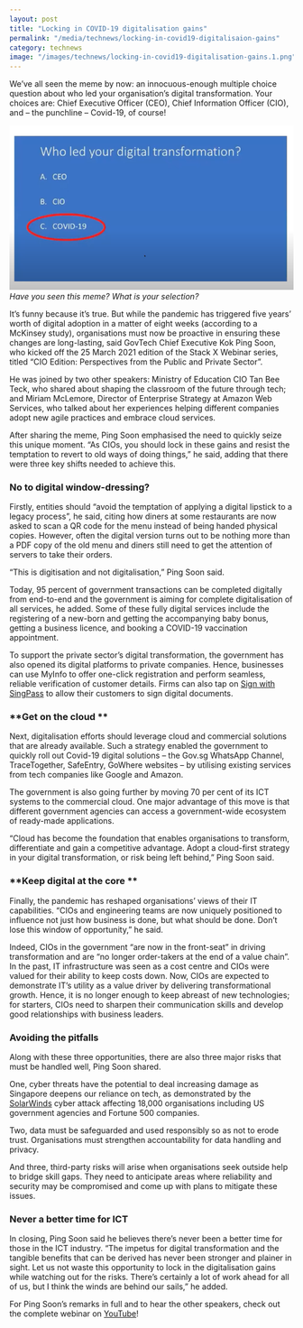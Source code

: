 ```yaml
---
layout: post
title: "Locking in COVID-19 digitalisation gains"
permalink: "/media/technews/locking-in-covid19-digitalisaion-gains"
category: technews
image: "/images/technews/locking-in-covid19-digitalisation-gains.1.png"
---
```


We’ve all seen the meme by now: an innocuous-enough multiple choice question about who led your organisation’s digital transformation. Your choices are: Chief Executive Officer (CEO), Chief Information Officer (CIO), and – the punchline – Covid-19, of course! 

![CIO or COVID-19 drove digitalisation?](/images/technews/locking-in-covid19-digitalisation-gains.1.png) *Have you seen this meme? What is your selection?*


It’s funny because it’s true. But while the pandemic has triggered five years’ worth of digital adoption in a matter of eight weeks (according to a McKinsey study), organisations must now be proactive in ensuring these changes are long-lasting, said GovTech Chief Executive Kok Ping Soon, who kicked off the 25 March 2021 edition of the Stack X Webinar series, titled “CIO Edition: Perspectives from the Public and Private Sector”. 

He was joined by two other speakers: Ministry of Education CIO Tan Bee Teck, who shared about shaping the classroom of the future through tech; and Miriam McLemore, Director of Enterprise Strategy at Amazon Web Services, who talked about her experiences helping different companies adopt new agile practices and embrace cloud services. 

After sharing the meme, Ping Soon emphasised the need to quickly seize this unique moment. “As CIOs, you should lock in these gains and resist the temptation to revert to old ways of doing things,” he said, adding that there were three key shifts needed to achieve this. 


### **No to digital window-dressing?**

Firstly, entities should “avoid the temptation of applying a digital lipstick to a legacy process”, he said, citing how diners at some restaurants are now asked to scan a QR code for the menu instead of being handed physical copies. However, often the digital version turns out to be nothing more than a PDF copy of the old menu and diners still need to get the attention of servers to take their orders. 

“This is digitisation and not digitalisation,” Ping Soon said. 

Today, 95 percent of government transactions can be completed digitally from end-to-end and the government is aiming for complete digitalisation of all services, he added. Some of these fully digital services include the registering of a new-born and getting the accompanying baby bonus, getting a business licence, and booking a COVID-19 vaccination appointment. 

To support the private sector’s digital transformation, the government has also opened its digital platforms to private companies. Hence, businesses can use MyInfo to offer one-click registration and perform seamless, reliable verification of customer details. Firms can also tap on [Sign with SingPass](https://www.channelnewsasia.com/news/singapore/singpass-digital-signature-e-document-govtech-property-caveat-13469756) to allow their customers to sign digital documents.

### **Get on the cloud **

Next, digitalisation efforts should leverage cloud and commercial solutions that are already available. Such a strategy enabled the government to quickly roll out Covid-19 digital solutions – the Gov.sg WhatsApp Channel, TraceTogether, SafeEntry, GoWhere websites – by utilising existing services from tech companies like Google and Amazon. 

The government is also going further by moving 70 per cent of its ICT systems to the commercial cloud. One major advantage of this move is that different government agencies can access a government-wide ecosystem of ready-made applications.

“Cloud has become the foundation that enables organisations to transform, differentiate and gain a competitive advantage.  Adopt a cloud-first strategy in your digital transformation, or risk being left behind,” Ping Soon said.  

### **Keep digital at the core **

Finally, the pandemic has reshaped organisations’ views of their IT capabilities. “CIOs and engineering teams are now uniquely positioned to influence not just how business is done, but what should be done.  Don’t lose this window of opportunity,” he said. 

Indeed, CIOs in the government “are now in the front-seat” in driving transformation and are “no longer order-takers at the end of a value chain”. In the past, IT infrastructure was seen as a cost centre and CIOs were valued for their ability to keep costs down. Now, CIOs are expected to demonstrate IT’s utility as a value driver by delivering transformational growth. Hence, it is no longer enough to keep abreast of new technologies; for starters, CIOs need to sharpen their communication skills and develop good relationships with business leaders.
 



### **Avoiding the pitfalls**


Along with these three opportunities, there are also three major risks that must be handled well, Ping Soon shared. 

One, cyber threats have the potential to deal increasing damage as Singapore deepens our reliance on tech, as demonstrated by the [SolarWinds](https://www.straitstimes.com/world/united-states/solarwinds-hack-was-largest-and-most-sophisticated-attack-ever-microsoft) cyber attack affecting 18,000 organisations including US government agencies and Fortune 500 companies. 

Two, data must be safeguarded and used responsibly so as not to erode trust. Organisations must strengthen accountability for data handling and privacy.

And three, third-party risks will arise when organisations seek outside help to bridge skill gaps. They need to anticipate areas where reliability and security may be compromised and come up with plans to mitigate these issues. 



### **Never a better time for ICT**

In closing, Ping Soon said he believes there’s never been a better time for those in the ICT industry. “The impetus for digital transformation and the tangible benefits that can be derived has never been stronger and plainer in sight.   Let us not waste this opportunity to lock in the digitalisation gains while watching out for the risks. There’s certainly a lot of work ahead for all of us, but I think the winds are behind our sails,” he added. 

For Ping Soon’s remarks in full and to hear the other speakers, check out the complete webinar on [YouTube](https://www.youtube.com/watch?v=epTNpeUqA9M)!  

